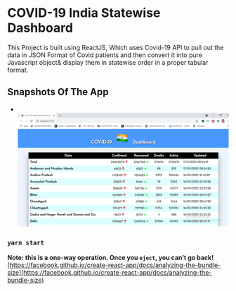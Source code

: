 # COVID-19 India Statewise Dashboard

This Project is built using ReactJS, Which uses Covid-19 API to pull out the data in JSON Format of Covid patients and then convert it into pure Javascript object& display them in statewise order in a proper tabular format.

## Snapshots Of The App
- &nbsp; ![alt text](https://github.com/sarwar1227/covid-19-india-statewise/blob/main/src/components/statewise/outputs/1.png?raw=true)

### `yarn start`



**Note: this is a one-way operation. Once you `eject`, you can’t go back!**
[https://facebook.github.io/create-react-app/docs/analyzing-the-bundle-size](https://facebook.github.io/create-react-app/docs/analyzing-the-bundle-size)

